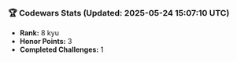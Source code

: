 ### 🏆 Codewars Stats (Updated: 2025-05-24 15:07:10 UTC)

- **Rank:** 8 kyu
- **Honor Points:** 3
- **Completed Challenges:** 1
